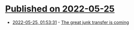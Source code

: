 # [Published on 2022-05-25](index.md)

* [2022-05-25, 01:53:31](https://news.ycombinator.com/item?id=31499766) - [The great junk transfer is coming](https://www.theglobeandmail.com/canada/article-the-great-junk-transfer-inheritance-decluttering-canada/)
